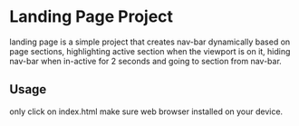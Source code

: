 # Landing Page Project
landing page is a simple project that creates nav-bar dynamically based on page sections, highlighting active section when the viewport is on it, hiding nav-bar when in-active for 2 seconds and going to section from nav-bar.

## Usage
only click on index.html
make sure web browser installed on your device.